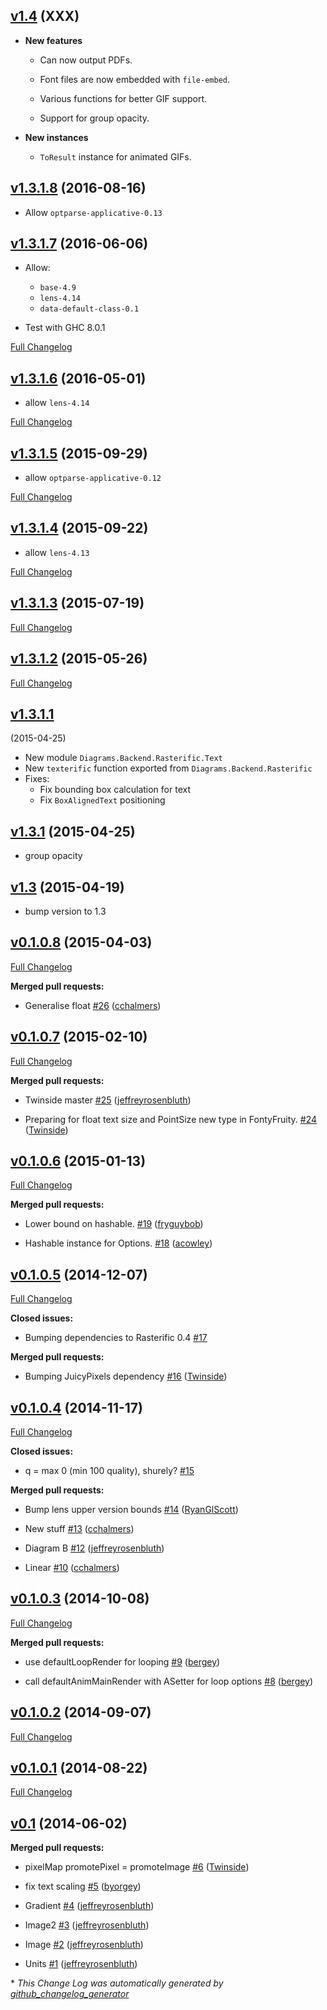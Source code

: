 ## [v1.4](https://github.com/diagrams/diagrams-rasterific/tree/v1.4) (XXX)

* **New features**

    - Can now output PDFs.

    - Font files are now embedded with `file-embed`.

    - Various functions for better GIF support.

    - Support for group opacity.

* **New instances**

    - `ToResult` instance for animated GIFs.

## [v1.3.1.8](https://github.com/diagrams/diagrams-rasterific/tree/v1.3.1.8) (2016-08-16)

- Allow `optparse-applicative-0.13`

## [v1.3.1.7](https://github.com/diagrams/diagrams-rasterific/tree/v1.3.1.7) (2016-06-06)

- Allow:
    - `base-4.9`
    - `lens-4.14`
    - `data-default-class-0.1`

- Test with GHC 8.0.1

[Full Changelog](https://github.com/diagrams/diagrams-rasterific/compare/v1.3.1.6...v1.3.1.7)

## [v1.3.1.6](https://github.com/diagrams/diagrams-rasterific/tree/v1.3.1.6) (2016-05-01)

- allow `lens-4.14`

[Full Changelog](https://github.com/diagrams/diagrams-rasterific/compare/v1.3.1.5...v1.3.1.6)

## [v1.3.1.5](https://github.com/diagrams/diagrams-rasterific/tree/v1.3.1.5) (2015-09-29)

- allow `optparse-applicative-0.12`

[Full Changelog](https://github.com/diagrams/diagrams-rasterific/compare/v1.3.1.4...v1.3.1.5)

## [v1.3.1.4](https://github.com/diagrams/diagrams-rasterific/tree/v1.3.1.4) (2015-09-22)

- allow `lens-4.13`

[Full Changelog](https://github.com/diagrams/diagrams-rasterific/compare/v1.3.1.3...v1.3.1.4)

## [v1.3.1.3](https://github.com/diagrams/diagrams-rasterific/tree/v1.3.1.3) (2015-07-19)

[Full Changelog](https://github.com/diagrams/diagrams-rasterific/compare/v1.3.1.2...v1.3.1.3)

## [v1.3.1.2](https://github.com/diagrams/diagrams-rasterific/tree/v1.3.1.2) (2015-05-26)

[Full Changelog](https://github.com/diagrams/diagrams-rasterific/compare/v1.3.1.1...v1.3.1.2)

## [v1.3.1.1](http://github.com/diagrams/diagrams-rasterific/tree/v1.3.1.1)
(2015-04-25)

- New module `Diagrams.Backend.Rasterific.Text`
- New `texterific` function exported from
  `Diagrams.Backend.Rasterific`
- Fixes:
    - Fix bounding box calculation for text
    - Fix `BoxAlignedText` positioning

## [v1.3.1](http://github.com/diagrams/diagrams-rasterific/tree/v1.3.1.0) (2015-04-25)

- group opacity

## [v1.3](http://github.com/diagrams/diagrams-rasterific/tree/v1.3) (2015-04-19)

- bump version to 1.3

## [v0.1.0.8](https://github.com/diagrams/diagrams-rasterific/tree/v0.1.0.8) (2015-04-03)

[Full Changelog](https://github.com/diagrams/diagrams-rasterific/compare/v0.1.0.7...v0.1.0.8)

**Merged pull requests:**

- Generalise float [\#26](https://github.com/diagrams/diagrams-rasterific/pull/26) ([cchalmers](https://github.com/cchalmers))

## [v0.1.0.7](https://github.com/diagrams/diagrams-rasterific/tree/v0.1.0.7) (2015-02-10)

[Full Changelog](https://github.com/diagrams/diagrams-rasterific/compare/v0.1.0.6...v0.1.0.7)

**Merged pull requests:**

- Twinside master [\#25](https://github.com/diagrams/diagrams-rasterific/pull/25) ([jeffreyrosenbluth](https://github.com/jeffreyrosenbluth))

- Preparing for float text size and PointSize new type in FontyFruity. [\#24](https://github.com/diagrams/diagrams-rasterific/pull/24) ([Twinside](https://github.com/Twinside))

## [v0.1.0.6](https://github.com/diagrams/diagrams-rasterific/tree/v0.1.0.6) (2015-01-13)

[Full Changelog](https://github.com/diagrams/diagrams-rasterific/compare/v0.1.0.5...v0.1.0.6)

**Merged pull requests:**

- Lower bound on hashable. [\#19](https://github.com/diagrams/diagrams-rasterific/pull/19) ([fryguybob](https://github.com/fryguybob))

- Hashable instance for Options. [\#18](https://github.com/diagrams/diagrams-rasterific/pull/18) ([acowley](https://github.com/acowley))

## [v0.1.0.5](https://github.com/diagrams/diagrams-rasterific/tree/v0.1.0.5) (2014-12-07)

[Full Changelog](https://github.com/diagrams/diagrams-rasterific/compare/v0.1.0.4...v0.1.0.5)

**Closed issues:**

- Bumping dependencies to Rasterific 0.4 [\#17](https://github.com/diagrams/diagrams-rasterific/issues/17)

**Merged pull requests:**

- Bumping JuicyPixels dependency [\#16](https://github.com/diagrams/diagrams-rasterific/pull/16) ([Twinside](https://github.com/Twinside))

## [v0.1.0.4](https://github.com/diagrams/diagrams-rasterific/tree/v0.1.0.4) (2014-11-17)

[Full Changelog](https://github.com/diagrams/diagrams-rasterific/compare/v0.1.0.3...v0.1.0.4)

**Closed issues:**

- q = max 0 \(min 100 quality\), shurely? [\#15](https://github.com/diagrams/diagrams-rasterific/issues/15)

**Merged pull requests:**

- Bump lens upper version bounds [\#14](https://github.com/diagrams/diagrams-rasterific/pull/14) ([RyanGlScott](https://github.com/RyanGlScott))

- New stuff [\#13](https://github.com/diagrams/diagrams-rasterific/pull/13) ([cchalmers](https://github.com/cchalmers))

- Diagram B [\#12](https://github.com/diagrams/diagrams-rasterific/pull/12) ([jeffreyrosenbluth](https://github.com/jeffreyrosenbluth))

- Linear [\#10](https://github.com/diagrams/diagrams-rasterific/pull/10) ([cchalmers](https://github.com/cchalmers))

## [v0.1.0.3](https://github.com/diagrams/diagrams-rasterific/tree/v0.1.0.3) (2014-10-08)

[Full Changelog](https://github.com/diagrams/diagrams-rasterific/compare/v0.1.0.2...v0.1.0.3)

**Merged pull requests:**

- use defaultLoopRender for looping [\#9](https://github.com/diagrams/diagrams-rasterific/pull/9) ([bergey](https://github.com/bergey))

- call defaultAnimMainRender with ASetter for loop options [\#8](https://github.com/diagrams/diagrams-rasterific/pull/8) ([bergey](https://github.com/bergey))

## [v0.1.0.2](https://github.com/diagrams/diagrams-rasterific/tree/v0.1.0.2) (2014-09-07)

[Full Changelog](https://github.com/diagrams/diagrams-rasterific/compare/v0.1.0.1...v0.1.0.2)

## [v0.1.0.1](https://github.com/diagrams/diagrams-rasterific/tree/v0.1.0.1) (2014-08-22)

[Full Changelog](https://github.com/diagrams/diagrams-rasterific/compare/v0.1...v0.1.0.1)

## [v0.1](https://github.com/diagrams/diagrams-rasterific/tree/v0.1) (2014-06-02)

**Merged pull requests:**

- pixelMap promotePixel = promoteImage [\#6](https://github.com/diagrams/diagrams-rasterific/pull/6) ([Twinside](https://github.com/Twinside))

- fix text scaling [\#5](https://github.com/diagrams/diagrams-rasterific/pull/5) ([byorgey](https://github.com/byorgey))

- Gradient [\#4](https://github.com/diagrams/diagrams-rasterific/pull/4) ([jeffreyrosenbluth](https://github.com/jeffreyrosenbluth))

- Image2 [\#3](https://github.com/diagrams/diagrams-rasterific/pull/3) ([jeffreyrosenbluth](https://github.com/jeffreyrosenbluth))

- Image [\#2](https://github.com/diagrams/diagrams-rasterific/pull/2) ([jeffreyrosenbluth](https://github.com/jeffreyrosenbluth))

- Units [\#1](https://github.com/diagrams/diagrams-rasterific/pull/1) ([jeffreyrosenbluth](https://github.com/jeffreyrosenbluth))



\* *This Change Log was automatically generated by [github_changelog_generator](https://github.com/skywinder/Github-Changelog-Generator)*
